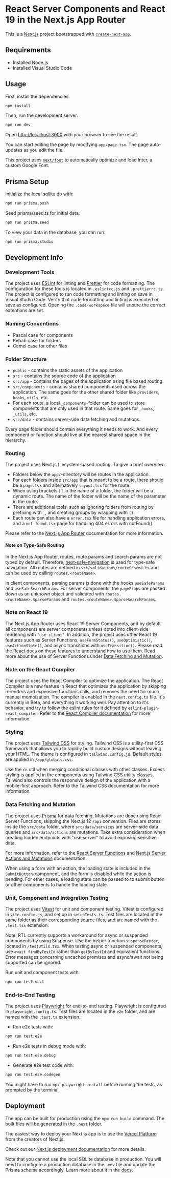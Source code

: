 # React Server Components and React 19 in the Next.js App Router

This is a [Next.js](https://nextjs.org/) project bootstrapped with [`create-next-app`](https://github.com/vercel/next.js/tree/canary/packages/create-next-app).

## Requirements

- Installed Node.js
- Installed Visual Studio Code

## Usage

First, install the dependencies:

```bash
npm install
```

Then, run the development server:

```bash
npm run dev
```

Open [http://localhost:3000](http://localhost:3000) with your browser to see the result.

You can start editing the page by modifying `app/page.tsx`. The page auto-updates as you edit the file.

This project uses [`next/font`](https://nextjs.org/docs/basic-features/font-optimization) to automatically optimize and load Inter, a custom Google Font.

## Prisma Setup

Initialize the local sqllite db with:

```bash
npm run prisma.push
```

Seed prisma/seed.ts for initial data:

```sh
npm run prisma.seed
```

To view your data in the database, you can run:

```bash
npm run prisma.studio
```

## Development Info

### Development Tools

The project uses [ESLint](https://eslint.org/) for linting and [Prettier](https://prettier.io/) for code formatting. The configuration for these tools is located in `.eslintrc.js` and `.prettierrc.js`. The project is configured to run code formatting and linting on save in Visual Studio Code. Verify that code formatting and linting is executed on save as configured. Opening the `.code-workspace` file will ensure the correct extentions are set.

### Naming Conventions

- Pascal case for components
- Kebab case for folders
- Camel case for other files

### Folder Structure

- `public` - contains the static assets of the application
- `src` - contains the source code of the application
- `src/app` - contains the pages of the application using file based routing.
- `src/components` - contains shared components used across the application. The same goes for the other shared folder like `providers`, `hooks`, `utils`, etc.
- For each route, a local `_components`-folder can be used to store components that are only used in that route. Same goes for `_hooks`, `_utils`, etc.
- `src/data` - contains server-side data fetching and mutations.

Every page folder should contain everything it needs to work. And every component or function should live at the nearest shared space in the hierarchy.

### Routing

The project uses Next.js filesystem-based routing. To give a brief overview:

- Folders below the `app/`-directory will be routes in the application.
- For each folders inside `src/app` that is meant to be a route, there should be a `page.tsx` and alternatively `layout.tsx` for the route.
- When using brackets `[]` in the name of a folder, the folder will be a dynamic route. The name of the folder will be the name of the parameter in the route.
- There are additional tools, such as ignoring folders from routing by prefixing with `_`, and creating groups by wrapping with `()`.
- Each route can also have a `error.tsx` file for handling application errors, and a `not-found.tsx` page for handling 404 errors with notFound().

Please refer to the [Next.js App Router](https://nextjs.org/docs/app) documentation for more information.

#### Note on Type-Safe Routing

In the Next.js App Router, routes, route params and search params are not typed by default. Therefore, [next-safe-navigation](https://github.com/lukemorales/next-safe-navigation) is used for type-safe navigation. All routes are defined in `src/validations/routeSchema.ts` and can be used by calling `routes.<routeName>`.

In client components, parsing params is done with the hooks `useSafeParams` and `useSafeSearchParams`. For server components, the `pageProps` are passed down as an unknown object and validated with `routes.<routeName>.$parseParams` and `routes.<routeName>.$parseSearchParams`.

### Note on React 19

The Next.js App Router uses React 19 Server Components, and by default all components are server components unless opted into client-side rendering with `"use client"`. In addition, the project uses other React 19 features such as Server Functions, `useFormStatus()`, `useOptimistic()`, `useActionState()`, and async transitions with `useTransition()`. Please read the [React docs](https://react.dev/reference/react) on these features to understand how to use them. Read more about the use of Server Functions under [Data Fetching and Mutation](#data-fetching-and-mutation).

### Note on the React Compiler

The project uses the React Compiler to optimize the application. The React Compiler is a new feature in React that optimizes the application by skipping rerenders and expensive functions calls, and removes the need for much manual momoization. The compiler is enabled in the `next.config.ts` file. It's currently in Beta, and everything it working well. Pay attention to it's behavior, and try to follow the eslint rules for it defined by `eslint-plugin-react-compiler`. Refer to the [React Compiler documentation](https://react.dev/learn/react-compiler) for more information.

### Styling

The project uses [Tailwind CSS](https://tailwindcss.com/) for styling. Tailwind CSS is a utility-first CSS framework that allows you to rapidly build custom designs without leaving your HTML. The theme is configured in `tailwind.config.js`. Default styles are applied in `/app/globals.css`.

Use the `cn` util when merging conditional classes with other classes. Excess styling is applied in the components using Tailwind CSS utility classes. Tailwind also controls the responsive design of the application with a mobile-first approach. Refer to the Tailwind CSS documentation for more information.

### Data Fetching and Mutation

The project uses [Prisma](https://www.prisma.io/) for data fetching. Mutations are done using React Server Functions, skipping the Next.js 12 `/api` convention. Files are stores inside the `src/data` folder, where `src/data/services` are server-side data queries and `src/data/actions` are mutations. Take extra consideration when creating hidden endpoints with "use server" to avoid exposing sensitive data.

For more information, refer to the [React Server Functions](https://19.react.dev/reference/rsc/server-functions) and [Next.js Server Actions and Mutations](https://nextjs.org/docs/app/building-your-application/data-fetching/server-actions-and-mutations) documentation.

When using a form with an action, the loading state is included in the `SubmitButton`-component, and the form is disabled while the action is pending. For other cases, a loading state can be passed to to submit button or other components to handle the loading state.

### Unit, Component and Integration Testing

The project uses [Vitest](https://vitest.dev) for unit and component testing. Vitest is configured in `vite.config.js`, and set up in `setupTests.ts`. Test files are located in the same folder as their corresponding source files, and are named with the `.test.tsx` extension.

Note: RTL currently supports a workaround for async or suspended components by using Suspense. Use the helper function `suspenseRender`, located in `/testUtils.tsx`. When testing async or suspended components, use `await findByTestId` rather than `getByTestId` and equivalent functions. Error messages concerning uncached promises and async/await not being supported can be ignored.

Run unit and component tests with:

```bash
npm run test.unit
```

### End-to-End Testing

The project uses [Playwright](https://playwright.dev/) for end-to-end testing. Playwright is configured in `playwright.config.ts`. Test files are located in the `e2e` folder, and are named with the `.test.ts` extension.

- Run e2e tests with:

```bash
npm run test.e2e
```

- Run e2e tests in debug mode with:

```bash
npm run test.e2e.debug
```

- Generate e2e test code with:

```bash
npm run test.e2e.codegen
```

You might have to run `npx playwright install` before running the tests, as prompted by the terminal.

## Deployment

The app can be built for production using the `npm run build` command. The built files will be generated in the `.next` folder.

The easiest way to deploy your Next.js app is to use the [Vercel Platform](https://vercel.com/new?utm_medium=default-template&filter=next.js&utm_source=create-next-app&utm_campaign=create-next-app-readme) from the creators of Next.js.

Check out our [Next.js deployment documentation](https://nextjs.org/docs/deployment) for more details.

Note that you cannot use the local SQLite database in production. You will need to configure a production database in the `.env` file and update the Prisma schema accordingly. Learn more about it in the [docs](https://pris.ly/d/prisma-schema).
